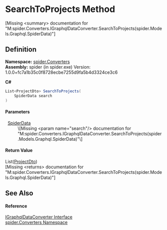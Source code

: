 # SearchToProjects Method


\[Missing &lt;summary&gt; documentation for "M:spider.Converters.IGraphqlDataConverter.SearchToProjects(spider.Models.Graphql.SpiderData)"\]



## Definition
**Namespace:** <a href="a1a6487c-d380-1653-1824-13765b4fe1dd">spider.Converters</a>  
**Assembly:** spider (in spider.exe) Version: 1.0.0+fc7a1b35c0f8728ecbe7255d9fa5b4d3324ce3c6

**C#**
``` C#
List<ProjectDto> SearchToProjects(
	SpiderData search
)
```



#### Parameters
<dl><dt>  <a href="c0c784bf-c2ba-668f-3837-4e1d39c9d7e4">SpiderData</a></dt><dd>\[Missing &lt;param name="search"/&gt; documentation for "M:spider.Converters.IGraphqlDataConverter.SearchToProjects(spider.Models.Graphql.SpiderData)"\]</dd></dl>

#### Return Value
List(<a href="7153ffa9-75d9-d756-b8b0-dace1841bf5b">ProjectDto</a>)  
\[Missing &lt;returns&gt; documentation for "M:spider.Converters.IGraphqlDataConverter.SearchToProjects(spider.Models.Graphql.SpiderData)"\]

## See Also


#### Reference
<a href="8e1b075c-9a4d-b277-7d09-14b8c2f476e6">IGraphqlDataConverter Interface</a>  
<a href="a1a6487c-d380-1653-1824-13765b4fe1dd">spider.Converters Namespace</a>  
